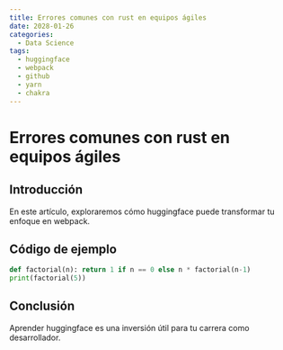 ```yaml
---
title: Errores comunes con rust en equipos ágiles
date: 2028-01-26
categories:
  - Data Science
tags:
  - huggingface
  - webpack
  - github
  - yarn
  - chakra
---
```


# Errores comunes con rust en equipos ágiles

## Introducción

En este artículo, exploraremos cómo huggingface puede transformar tu enfoque en webpack.

## Código de ejemplo

```python
def factorial(n): return 1 if n == 0 else n * factorial(n-1)
print(factorial(5))
```

## Conclusión

Aprender huggingface es una inversión útil para tu carrera como desarrollador.